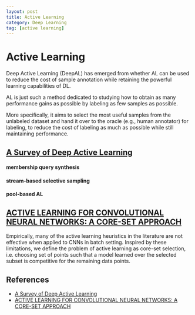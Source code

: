 ```yaml
---
layout: post
title: Active Learning
category: Deep Learning
tag: [active learning]
---
```



# Active Learning 

Deep Active Learning (DeepAL) has emerged from whether AL can be used to reduce the cost of sample annotation
while retaining the powerful learning capabilities of DL.

AL is just such a method dedicated to studying how to obtain as many performance gains as possible by labeling as few samples as possible.

More specifically, it aims to select the most useful samples from the unlabeled dataset and hand it over to the oracle (e.g., human annotator) for labeling, to reduce the cost of labeling as much as possible while still maintaining performance.


## [A Survey of Deep Active Learning](https://arxiv.org/pdf/2009.00236)

#### membership query synthesis 

#### stream-based selective sampling

#### pool-based AL


## [ACTIVE LEARNING FOR CONVOLUTIONAL NEURAL NETWORKS: A CORE-SET APPROACH](https://arxiv.org/pdf/1708.00489)

Empirically, many of the active learning heuristics in the literature are not effective when applied to CNNs in batch setting. Inspired by these limitations, we define the problem of active learning as core-set selection, i.e. choosing set of points such that a model learned over the selected subset is competitive for the remaining data points.


## References

- [A Survey of Deep Active Learning](https://arxiv.org/pdf/2009.00236)
- [ACTIVE LEARNING FOR CONVOLUTIONAL NEURAL NETWORKS: A CORE-SET APPROACH](https://arxiv.org/pdf/1708.00489)